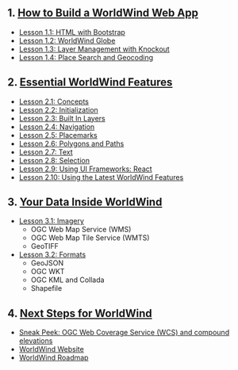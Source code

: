 ## 1. [How to Build a WorldWind Web App](https://emxsys.github.io/worldwind-web-app-tutorial/)
* [Lesson 1.1: HTML with Bootstrap](https://emxsys.github.io/worldwind-web-app-tutorial/lesson-1.html)
* [Lesson 1.2: WorldWind Globe](https://emxsys.github.io/worldwind-web-app-tutorial/lesson-2.html)
* [Lesson 1.3: Layer Management with Knockout](https://emxsys.github.io/worldwind-web-app-tutorial/lesson-3.html)
* [Lesson 1.4: Place Search and Geocoding](https://emxsys.github.io/worldwind-web-app-tutorial/lesson-4.html)

## 2. [Essential WorldWind Features](sections/2/)
* [Lesson 2.1: Concepts](sections/2/concepts.html)
* [Lesson 2.2: Initialization](sections/2/initialization.html)
* [Lesson 2.3: Built In Layers](sections/2/built-in-layers.html)
* [Lesson 2.4: Navigation](sections/2/navigation.html)
* [Lesson 2.5: Placemarks](sections/2/placemarks.html)
* [Lesson 2.6: Polygons and Paths](sections/2/shapes.html)
* [Lesson 2.7: Text](sections/2/text.html)
* [Lesson 2.8: Selection](sections/2/selection.html)
* [Lesson 2.9: Using UI Frameworks: React](sections/2/react.html)
* [Lesson 2.10: Using the Latest WorldWind Features](sections/2/develop.html)

## 3. [Your Data Inside WorldWind](sections/3/)
* [Lesson 3.1: Imagery](sections/3/imagery.html)
   * OGC Web Map Service (WMS)
   * OGC Web Map Tile Service (WMTS)
   * GeoTIFF
* [Lesson 3.2: Formats](sections/3/formats.html)
   * GeoJSON
   * OGC WKT 
   * OGC KML and Collada
   * Shapefile
 
## 4. [Next Steps for WorldWind](sections/4/)
* [Sneak Peek: OGC Web Coverage Service (WCS) and compound elevations](sections/4/wcs.html)
* [WorldWind Website](https://worldwind.arc.nasa.gov)
* [WorldWind Roadmap](https://worldwind.arc.nasa.gov/blog/roadmap/)
